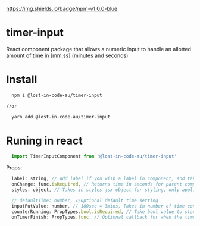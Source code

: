https://img.shields.io/badge/npm-v1.0.0-blue

# timer-input
React component package that allows a numeric input to handle an allotted amount of time in [mm:ss] (minutes and seconds)

# Install

```sh
  npm i @lost-in-code-au/timer-input

//or

  yarn add @lost-in-code-au/timer-input
```

# Runing in react
```js
  import TimerInputComponent from '@lost-in-code-au/timer-input'
```


Props:
```js
  label: string, // Add label if you wish a label in component, and takes in the given string.
  onChange: func.isRequired, // Returns time in seconds for parent component.
  styles: object, // Takes in styles jsx object for styling, only applies to the HTML input element, example object: {{label:{color: "Red", backgroundColor: "gray"}, input:{color: "green", backgroundColor: "black"}}}.

  // defaultTime: number, //Optional default time setting
  inputPutValue: number, // 180sec = 3mins, Takes in number of time converted in seconds(it's important to keep them as seconds so the function runs easily)
  counterRunning: PropTypes.bool.isRequired, // Take bool value to start and stop the counter, the counter will not run unless the parent component tells it to.
  onTimerFinish: PropTypes.func, // Optional callback for when the timer finishes.
```